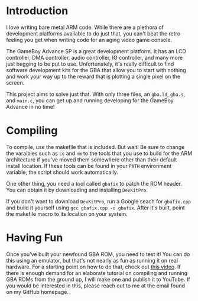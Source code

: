 # Introduction

I love writing bare metal ARM code. While there are a plethora of development platforms available to do just that, you can't beat the retro feeling you get when writing code for an aging video game console.

The GameBoy Advance SP is a great development platform. It has an LCD controller, DMA controller, audio controller, IO controller, and many more just begging to be put to use. Unfortunately, it's really difficult to find software development kits for the GBA that allow you to start with nothing and work your way up to the reward that is plotting a single pixel on the screen.

This project aims to solve just that. With only three files, an `gba.ld`, `gba.s`, and `main.c`, you can get up and running developing for the GameBoy Advance in no time!

# Compiling

To compile, use the makefile that is included. But wait! Be sure to change the varaibles such as `cc` and `nm` to the tools that you use to build for the ARM architecture if you've moved them somewhere other than their default install location. If these tools can be found in your `PATH` environment variable, the script should work automatically.

One other thing, you need a tool called `gbafix` to patch the ROM header. You can obtain it by downloading and installing `DevKitPro`.

If you don't want to download `DevKitPro`, run a Google seach for `gbafix.cpp` and build it yourself using `gcc gbafix.cpp -o gbafix`. After it's built, point the makefile macro to its location on your system.

# Having Fun

Once you've built your newfound GBA ROM, you need to test it! You can do this using an emulator, but that's not nearly as fun as running it on real hardware. For a starting point on how to do that, check out [this video](https://youtu.be/Zfmj_KPE_L4). If there is enough demand for an elaborate tutorial on compiling and running GBA ROMs from the ground up, I will make one and publish it to YouTube. If you would be interested in this, please reach out to me at the email found on my GitHub homepage.